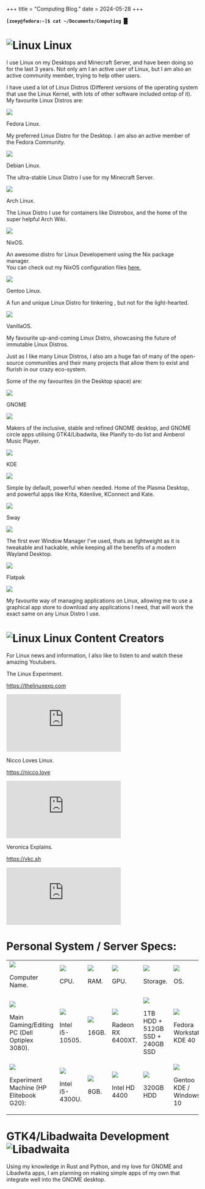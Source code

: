 +++
title = "Computing Blog."
date = 2024-05-28
+++

<main>
<p><b><code class="code" aria-hidden="true">[zoey@fedora:~]$ cat ~/Documents/Computing </code><span class="cursor">█</span></b></p>

<h1 class="categoryHeader"><img src="/img/Computing/penguin-alt-symbolic.svg" alt="Linux" class="categoryHeaderIcon" > Linux</h1>
<p>I use Linux on my Desktops and Minecraft Server, and have been doing so for the last 3 years. Not only am I an active user of Linux, but I am also an active community member, trying to help other users. </p>
<p>I have used a lot of Linux Distros (Different versions of the operating system that use the Linux Kernel, with lots of other software included ontop of it). My favourite Linux Distros are:</p>

<div class="grid-distros">
<div>
  <img src="/img/Computing/fedora.svg" class="distroImage">
  <p   class="name">Fedora Linux.</p> 
  <p class="blurb">My preferred Linux Distro for the Desktop. I am also an active member of the Fedora Community.</p>
</div>

<div>
  <img src="/img/Computing/debian.svg" class="distroImage">
  <p class="name">Debian Linux.</p>
  <p class="blurb">The ultra-stable Linux Distro I use for my Minecraft Server. </p>
</div>  

<div>
  <img src="/img/Computing/archLinux.svg" class="distroImage">
  <p class="name">Arch Linux.</p>
  <p class="blurb">The Linux Distro I use for containers like Distrobox, and the home of the super helpful Arch Wiki.</p>
</div>

<div>
  <img src="/img/Computing/nixOS.svg" class="distroImage">
  <p class="name">NixOS.</p>
  <p class="blurb">An awesome distro for Linux Developement using the Nix package manager.<br> You can check out my NixOS configuration files <a href="https://github.com/ZoeTheTransHoe/NixOS-Configs" target=_blank>here. </a></p>
</div>

<div>
  <img src="/img/Computing/gentoo.svg" class="distroImage">
  <p class="name">Gentoo Linux.</p>
  <p class="blurb">A fun and unique Linux Distro for tinkering , but not for the light-hearted.</p>
</div>

<div>
  <img src="/img/Computing/vanillaos.svg" class="distroImage">
  <p class="name">VanillaOS.</p>
  <p class="blurb"> My favourite up-and-coming Linux Distro, showcasing the future of immutable Linux Distros.</p>
</div>
</div>

<p>Just as I like many Linux Distros, I also am a huge fan of many of the open-source communities and their many projects that allow them to exist and flurish in our crazy eco-system. </p>
<p>Some of the my favourites (in the Desktop space) are: </p>

<div class="projects">
  <div>
    <div class="projectName">
      <img src="/img/Computing/GnomeLogoVertical.svg" class="projectImage">
      <p>GNOME</p> 
    </div>
    <img src="/img/Computing/GNOME-2.png" class="largeImages">
    <p class="blurb">Makers of the inclusive, stable and refined GNOME desktop, and GNOME circle apps utilising GTK4/Libadwita, like Planify to-do list and Amberol Music Player.</p>
  </div>

  <div>
    <div class="projectName">
      <img src="/img/Computing/kde.svg" class="projectImage">
      <p>KDE</p> 
    </div>
    <img src="/img/Computing/KDE.png" class="largeImages">
    <p class="blurb">Simple by default, powerful when needed. Home of the Plasma Desktop, and powerful apps like Krita, Kdenlive, KConnect and Kate.</p>
  </div>

  <div>
    <div class="projectName">
      <img src="/img/Computing/Sway_Tree.svg" class="projectImage">
      <p>Sway</p> 
    </div>
    <img src="/img/Computing/Sway.png" class="largeImages">
    <p class="blurb">The first ever Window Manager I've used, thats as lightweight as it is tweakable and hackable, while keeping all the benefits of a modern Wayland Desktop.</p>
  </div>

<div>
    <div class="projectName">
      <img src="/img/Computing/Sway_Tree.svg" class="projectImage">
      <p>Flatpak</p> 
    </div>
    <img src="/img/Computing/Flatpak.png" class="largeImages">
    <p class="blurb">My favourite way of managing applications on Linux, allowing me to use a graphical app store to download any applications I need, that will work the exact same on any Linux Distro I use.</p>
  </div>
</div>

<h1 class="categoryHeader"><img src="/img/Computing/video-reel-symbolic.svg" alt="Linux" class="categoryHeaderIcon" > Linux Content Creators</h1>

<p>For Linux news and information, I also like to listen to and watch these amazing Youtubers.</p>
<div class="grid-youtubers">   
<div class="youtuberElement">
  <p class="name">The Linux Experiment.</p>
  <p><a href="https://thelinuxexp.com/" target="_blank" class="project-links">https://thelinuxexp.com</a></p>
  <iframe class="ytvideo" src="https://www.youtube.com/embed/DgFS1Do_1As?si=Bm4MvKmJ5c4pKlid" title="YouTube video player" frameborder="0" allow="accelerometer; autoplay; clipboard-write; encrypted-media; gyroscope; picture-in-picture; web-share" allowfullscreen></iframe>
</div>

<div class="youtuberElement">
  <p class="name">Nicco Loves Linux.</p>
  <p><a href="https://nicco.love/" target="_blank" class="project-links">https://nicco.love</a></p>
  <iframe class="ytvideo" src="https://www.youtube.com/embed/cCHyUHdfik0?si=j1b1ni2pZISoyP2J" title="YouTube video player" frameborder="0" allow="accelerometer; autoplay; clipboard-write; encrypted-media; gyroscope; picture-in-picture; web-share" allowfullscreen></iframe>
</div>  

<div class="youtuberElement">
  <p class="name">Veronica Explains.</p>
  <p><a href="https://vkc.sh/" target="_blank" class="project-links">https://vkc.sh</a></p>
  <iframe class="ytvideo" src="https://www.youtube.com/embed/coxgx3-tuR8?si=FeRHokFaSwGtB4ye" title="YouTube video player" frameborder="0" allow="accelerometer; autoplay; clipboard-write; encrypted-media; gyroscope; picture-in-picture; web-share" allowfullscreen></iframe>
</div>
</div>

<h1 class="categoryHeader"> Personal System / Server Specs:</h1>

<div class="grid-specs">
<table>
  <tr>
    <td class="spec">
      <img src="/img/Computing/Desktop.svg" class="subCategory-specs-image">
      <p>Computer Name.</p>
    </td>
    <td class="spec">
      <img src="/img/Computing/CPU.svg" class="subCategory-specs-image">
      <p> CPU.</p>
    </td>
    <td class="spec">
      <img src="/img/Computing/RAM.svg" class="subCategory-specs-image">
      <p> RAM.</p>
    </td>
    <td class="spec">
      <img src="/img/Computing/GPU.svg" class="subCategory-specs-image">
      <p> GPU.</p>
    </td>
    <td class="spec">
      <img src="/img/Computing/HardDriveSpace.svg" class="subCategory-specs-image">
      <p> Storage.</p>
    </td>
    <td class="spec">
      <img src="/img/Computing/DistroDE.svg" class="subCategory-specs-image">
      <p> OS.</p>
    </td>
  </tr>
  <tr>
    <td class="spec">
      <img src="/img/Computing/Desktop.svg" class="specs-Image">
      <p>Main Gaming/Editing PC (Dell Optiplex 3080).</p>
    </td>
    <td class="spec">
      <img src="/img/Computing/CPU.svg" class="specs-Image">
      <p>Intel i5-10505.</p>
    </td>
    <td class="spec">
      <img src="/img/Computing/RAM.svg" class="specs-Image">
      <p>16GB.</p>
    </td>
    <td class="spec">
      <img src="/img/Computing/GPU.svg" class="specs-Image">
      <p>Radeon RX 6400XT.</p>
    </td>
    <td class="spec">
      <img src="/img/Computing/HardDriveSpace.svg" class="specs-Image">
      <p>1TB HDD + 512GB SSD + 240GB SSD</p>
    </td>
    <td class="spec">
      <img src="/img/Computing/DistroDE.svg" class="specs-Image">
      <p>Fedora Workstation KDE 40</p>
    </td>
  </tr>
  <tr>
    <td class="spec">
      <img src="/img/Computing/Server.svg" class="specs-Image">
      <p>Experiment Machine (HP Elitebook G20):</p>
    </td>
    <td class="spec">
      <img src="/img/Computing/CPU.svg" class="specs-Image">
      <p>Intel i5-4300U.</p>
    </td>
    <td class="spec">
      <img src="/img/Computing/RAM.svg" class="specs-Image">
      <p>8GB.</p>
    </td>
    <td class="spec">
      <img src="/img/Computing/GPU.svg" class="specs-Image">
      <p>Intel HD 4400</p>
    </td>
    <td class="spec">
      <img src="/img/Computing/HardDriveSpace.svg" class="specs-Image">
      <p>320GB HDD</p>
    </td>
    <td class="spec">
      <img src="/img/Computing/DistroDE.svg" class="specs-Image">
      <p>Gentoo KDE / Windows 10</p>
    </td>
  </tr>
</table>
</div>

<h1 class="categoryHeader">GTK4/Libadwaita Development <img src="/img/GTK4/adwitaHOWDOYOUSPELLTHISWORDRIGHTAAAAAAAAAAA.svg" alt="Libadwaita" class="categoryHeaderIcon"></h1> 
<div>
<p>Using my knowledge in Rust and Python, and my love for GNOME and Libadwita apps, I am planning on making simple apps of my own that integrate well into the GNOME desktop.</p>
</div>
</main>
